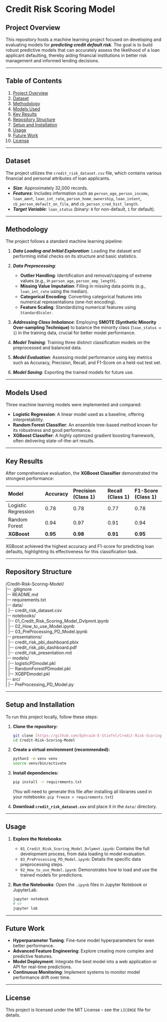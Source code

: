 # Credit Risk Scoring Model

## Project Overview

This repository hosts a machine learning project focused on developing and evaluating models for ***predicting credit default risk***. The goal is to build robust predictive models that can accurately assess the likelihood of a loan applicant defaulting, thereby aiding financial institutions in better risk management and informed lending decisions.

---

## Table of Contents

1.  [Project Overview](#project-overview)
2.  [Dataset](#dataset)
3.  [Methodology](#methodology)
4.  [Models Used](#models-used)
5.  [Key Results](#key-results)
6.  [Repository Structure](#repository-structure)
7.  [Setup and Installation](#setup-and-installation)
8.  [Usage](#usage)
9.  [Future Work](#future-work)
10. [License](#license)

---

## Dataset

The project utilizes the `credit_risk_dataset.csv` file, which contains various financial and personal attributes of loan applicants.

* ***Size***: Approximately 32,000 records.
* ***Features***: Includes information such as `person_age`, `person_income`, `loan_amnt`, `loan_int_rate`, `person_home_ownership`, `loan_intent`, `cb_person_default_on_file`, and `cb_person_cred_hist_length`.
* ***Target Variable***: `loan_status` (binary: `0` for non-default, `1` for default).

---

## Methodology

The project follows a standard machine learning pipeline:

1.  ***Data Loading and Initial Exploration***: Loading the dataset and performing initial checks on its structure and basic statistics.

2.  ***Data Preprocessing***:
    * **Outlier Handling**: Identification and removal/capping of extreme values (e.g., in `person_age`, `person_emp_length`).
    * **Missing Value Imputation**: Filling in missing data points (e.g., `loan_int_rate` using the median).
    * **Categorical Encoding**: Converting categorical features into numerical representations (one-hot encoding).
    * **Feature Scaling**: Standardizing numerical features using `StandardScaler`.

3.  ***Addressing Class Imbalance***: Employing **SMOTE (Synthetic Minority Over-sampling Technique)** to balance the minority class (`loan_status = 1`) in the training data, crucial for better model performance.

4.  ***Model Training***: Training three distinct classification models on the preprocessed and balanced data.

5.  ***Model Evaluation***: Assessing model performance using key metrics such as Accuracy, Precision, Recall, and F1-Score on a held-out test set.

6.  ***Model Saving***: Exporting the trained models for future use.

---

## Models Used

Three machine learning models were implemented and compared:

* **Logistic Regression**: A linear model used as a baseline, offering interpretability.
* **Random Forest Classifier**: An ensemble tree-based method known for its robustness and good performance.
* **XGBoost Classifier**: A highly optimized gradient boosting framework, often delivering state-of-the-art results.

---

## Key Results

After comprehensive evaluation, the **XGBoost Classifier** demonstrated the strongest performance:

| Model | Accuracy | Precision (Class 1) | Recall (Class 1) | F1-Score (Class 1) |
| :------------------ | :------- | :------------------ |:-----------------|:-------------------|
| Logistic Regression | 0.78 | 0.78 | 0.77             | 0.78               |
| Random Forest | 0.94 | 0.97 | 0.91             | 0.94               |
| **XGBoost** | **0.95** | **0.98** | **0.91**         | **0.95**           |

XGBoost achieved the highest accuracy and F1-score for predicting loan defaults, highlighting its effectiveness for this classification task.

---

## Repository Structure

/Credit-Risk-Scoring-Model/  
|-- .gitignore  
|-- README.md  
|-- requirements.txt  
|-- data/  
|   |-- credit_risk_dataset.csv  
|-- notebooks/  
|   |-- 01_Credit_Risk_Scoring_Model_Dvlpmnt.ipynb  
|   |-- 02_How_to_use_Model.ipynb  
|   |-- 03_PreProcessing_PD_Model.ipynb  
|-- presentations/   
|   |-- credit_risk_pbi_dashboard.pbix  
|   |-- credit_risk_pbi_dashboard.pdf  
|   |-- credit_risk_presentation.md  
|-- models/  
|   |-- logisticPDmodel.pkl  
|   |-- RandomForestPDmodel.pkl  
|   |-- XGBPDmodel.pkl  
|-- src/  
|   |-- PreProcessing_PD_Model.py  

---

## Setup and Installation

To run this project locally, follow these steps:

1.  **Clone the repository:**
    ```bash
    git clone [https://github.com/Ephraim-E-Stiefel/Credit-Risk-Scoring-Model.git](https://github.com/your-username/Credit-Risk-Scoring-Model.git)
    cd Credit-Risk-Scoring-Model
    ```

2.  **Create a virtual environment (recommended):**
    ```bash
    python3 -m venv venv
    source venv/bin/activate
    ```

3.  **Install dependencies:**
    ```bash
    pip install -r requirements.txt
    ```
    (You will need to generate this file after installing all libraries used in your notebooks: `pip freeze > requirements.txt`)

4.  **Download `credit_risk_dataset.csv`** and place it in the `data/` directory.

---

## Usage

1.  **Explore the Notebooks**:
    * `01_Credit_Risk_Scoring_Model_Dvlpmnt.ipynb`: Contains the full development process, from data loading to model evaluation.
    * `03_PreProcessing_PD_Model.ipynb`: Details the specific data preprocessing steps. 
    * `02_How_to_use_Model.ipynb`: Demonstrates how to load and use the trained models for predictions.

2.  **Run the Notebooks**: Open the `.ipynb` files in Jupyter Notebook or JupyterLab.
    ```bash
    jupyter notebook
    # or
    jupyter lab
    ```

---

## Future Work

* **Hyperparameter Tuning**: Fine-tune model hyperparameters for even better performance.
* **Advanced Feature Engineering**: Explore creating more complex and predictive features.
* **Model Deployment**: Integrate the best model into a web application or API for real-time predictions.
* **Continuous Monitoring**: Implement systems to monitor model performance drift over time.

---

## License

This project is licensed under the MIT License - see the `LICENSE` file for details.


